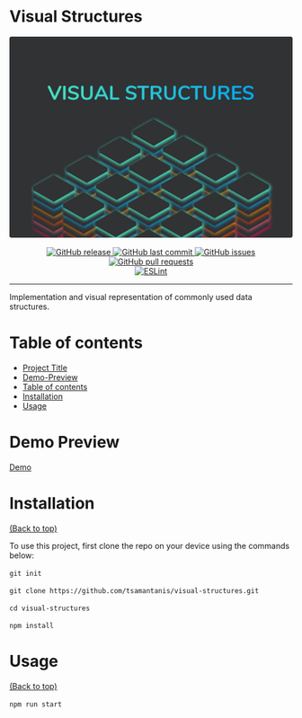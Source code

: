 # Visual Structures

![](./Cover.png)

<p align="center">
  <a href="https://github.com/visual-structures/visual-structures/releases/" target="_blank">
    <img alt="GitHub release" src="https://img.shields.io/github/v/release/tsamantanis/visual-structures?include_prereleases&style=flat-square">
  </a>

  <a href="https://github.com/tsamantanis/visual-structures/commits/master" target="_blank">
    <img src="https://img.shields.io/github/last-commit/tsamantanis/visual-structures?style=flat-square" alt="GitHub last commit">
  </a>

  <a href="https://github.com/tsamantanis/visual-structures/issues" target="_blank">
    <img src="https://img.shields.io/github/issues/tsamantanis/visual-structures?style=flat-square&color=red" alt="GitHub issues">
  </a>

  <a href="https://github.com/tsamantanis/visual-structures/pulls" target="_blank">
    <img src="https://img.shields.io/github/issues-pr/tsamantanis/visual-structures?style=flat-square&color=blue" alt="GitHub pull requests">
  </a>

  </br>
  <a href="https://standardjs.com" target="_blank">
    <img alt="ESLint" src="https://img.shields.io/badge/code_style-standard-brightgreen.svg?style=flat-square">
  </a>
</p>
<hr>

Implementation and visual representation of commonly used data structures.

# Table of contents

-   [Project Title](#project-title)
-   [Demo-Preview](#demo-preview)
-   [Table of contents](#table-of-contents)
-   [Installation](#installation)
-   [Usage](#usage)

# Demo Preview

[Demo](https://tsamantanis.github.io/visual-structures/)

# Installation

[(Back to top)](#table-of-contents)

To use this project, first clone the repo on your device using the commands below:

`git init`

`git clone https://github.com/tsamantanis/visual-structures.git`

`cd visual-structures`

`npm install`

# Usage

[(Back to top)](#table-of-contents)

`npm run start`
